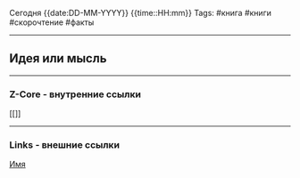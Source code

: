 Сегодня {{date:DD-MM-YYYY}} {{time::HH:mm}}
Tags: #книга #книги #скорочтение #факты
___

## Идея или мысль

___
### Z-Core - внутренние ссылки
[[]]

____
### Links - внешние ссылки
[Имя](tut.by)